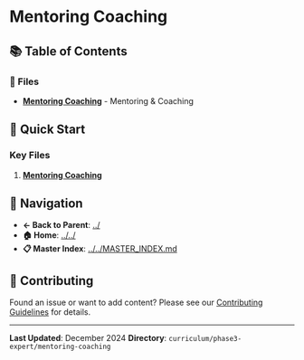 # Mentoring Coaching

## 📚 Table of Contents

### 📄 Files

- **[Mentoring Coaching](mentoring-coaching.md)** - Mentoring & Coaching

## 🚀 Quick Start

### Key Files
1. **[Mentoring Coaching](mentoring-coaching.md)**

## 🔗 Navigation

- **← Back to Parent**: [../](../)
- **🏠 Home**: [../../](../..)
- **📋 Master Index**: [../../MASTER_INDEX.md](../..MASTER_INDEX.md)

## 🤝 Contributing

Found an issue or want to add content? Please see our [Contributing Guidelines](../../CONTRIBUTING.md) for details.

---

**Last Updated**: December 2024
**Directory**: `curriculum/phase3-expert/mentoring-coaching`
